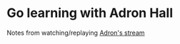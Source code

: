 # Go learning with Adron Hall

Notes from watching/replaying [Adron's stream](https://www.twitch.tv/adronhall)